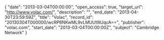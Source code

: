 {
  "date": "2013-03-04T00:00:00", 
  "open_access": true, 
  "target_url": "http://www.volac.com/", 
  "description": "", 
  "end_date": "2013-04-30T23:59:59Z", 
  "title": "Volac", 
  "record_id": "20130304T000000/wcRP6NKwML9vLMUUtWJqcA==", 
  "publisher": "volac.com", 
  "start_date": "2013-03-04T00:00:00Z", 
  "subject": "Cambridge Network"
}

